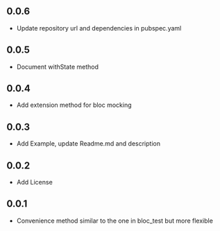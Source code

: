 ## 0.0.6

* Update repository url and dependencies in pubspec.yaml

## 0.0.5

* Document withState method

## 0.0.4

* Add extension method for bloc mocking

## 0.0.3

* Add Example, update Readme.md and description

## 0.0.2

* Add License

## 0.0.1

* Convenience method similar to the one in bloc_test but more flexible
